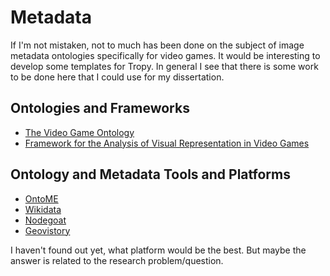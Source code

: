 # Metadata
If I'm not mistaken, not to much has been done on the subject of image metadata ontologies specifically for video games. It would be interesting to develop some templates for Tropy. In general I see that there is some work to be done here that I could use for my dissertation.

## Ontologies and Frameworks
- [The Video Game Ontology](http://vocab.linkeddata.es/vgo/)
- [Framework for the Analysis of Visual Representation in Video Games](https://www.ludov.ca/index.php/en/observation/graphical-technologies/game-favr)

## Ontology and Metadata Tools and Platforms
- [OntoME](https://ontome.net/)
- [Wikidata](https://www.wikidata.org/wiki/Wikidata:Main_Page)
- [Nodegoat](https://nodegoat.net/)
- [Geovistory](https://www.geovistory.org/)

I haven't found out yet, what platform would be the best. But maybe the answer is related to the research problem/question.